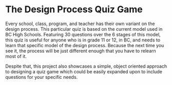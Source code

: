 # The Design Process Quiz Game
Every school, class, program, and teacher has their own variant on the design process. This particular quiz is based on the current model used in BC High Schools. Featuring 30 questions over the 6 stages of this model, this quiz is useful for anyone who is in grade 11 or 12, in BC, and needs to learn that specific model of the design process.
Because the next time you see it, the process will be just different enough that you have to relearn most of it.

Despite that, this project also showcases a simple, object oriented approach to designing a quiz game which could be easily expanded upon to include questions for your specific needs.
